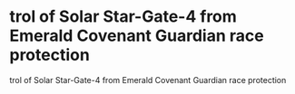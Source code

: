 # trol of Solar Star-Gate-4 from Emerald Covenant Guardian race protection

trol of Solar Star-Gate-4 from Emerald Covenant Guardian race protection